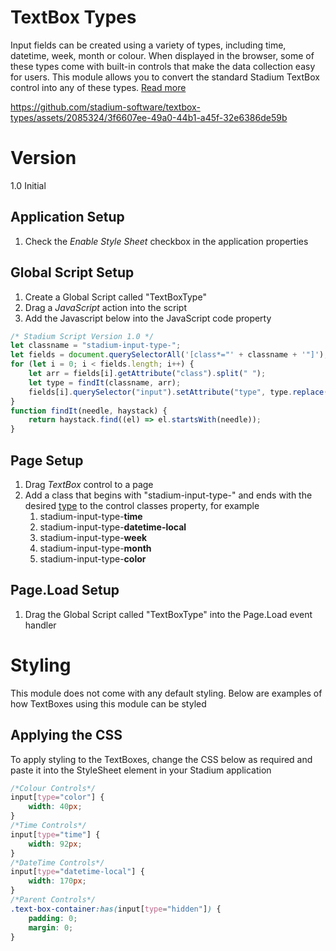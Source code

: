# TextBox Types

Input fields can be created using a variety of types, including time, datetime, week, month or colour. When displayed in the browser, some of these types come with built-in controls that make the data collection easy for users. This module allows you to convert the standard Stadium TextBox control into any of these types. [Read more](https://www.w3schools.com/html/html_form_input_types.asp)

https://github.com/stadium-software/textbox-types/assets/2085324/3f6607ee-49a0-44b1-a45f-32e6386de59b

# Version 
1.0 Initial

## Application Setup
1. Check the *Enable Style Sheet* checkbox in the application properties

## Global Script Setup
1. Create a Global Script called "TextBoxType"
3. Drag a *JavaScript* action into the script
4. Add the Javascript below into the JavaScript code property
```javascript
/* Stadium Script Version 1.0 */
let classname = "stadium-input-type-";
let fields = document.querySelectorAll('[class*="' + classname + '"]');
for (let i = 0; i < fields.length; i++) {
    let arr = fields[i].getAttribute("class").split(" ");
    let type = findIt(classname, arr);
    fields[i].querySelector("input").setAttribute("type", type.replace(classname, ""));
}
function findIt(needle, haystack) {
	return haystack.find((el) => el.startsWith(needle));
}
```

## Page Setup
1. Drag *TextBox* control to a page
2. Add a class that begins with "stadium-input-type-" and ends with the desired [type](https://www.w3schools.com/html/html_form_input_types.asp) to the control classes property, for example
   1. stadium-input-type-**time**
   2. stadium-input-type-**datetime-local**
   3. stadium-input-type-**week**
   4. stadium-input-type-**month**
   5. stadium-input-type-**color**

## Page.Load Setup
1. Drag the Global Script called "TextBoxType" into the Page.Load event handler

# Styling
This module does not come with any default styling. Below are examples of how TextBoxes using this module can be styled

## Applying the CSS

To apply styling to the TextBoxes, change the CSS below as required and paste it into the StyleSheet element in your Stadium application
```css
/*Colour Controls*/
input[type="color"] {
    width: 40px;
}
/*Time Controls*/
input[type="time"] {
    width: 92px;
}
/*DateTime Controls*/
input[type="datetime-local"] {
    width: 170px;
}
/*Parent Controls*/
.text-box-container:has(input[type="hidden"]) {
    padding: 0;
    margin: 0;
}
```
